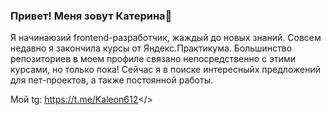 ### Привет! Меня зовут Катерина👋

Я начинаюзий frontend-разработчик, жаждый до новых знаний. Совсем недавно я закончила курсы от Яндекс.Практикума. Большинство репозиториев в моем профиле связано непосредственно с этими курсами, но только пока! Сейчас я в поиске интересныйх предложений для пет-проектов, а также постоянной работы. 

Мой tg: <link hsref="https://t.me/Kaleon612">https://t.me/Kaleon612</>


<!--
**Kale0n/Kale0n** is a ✨ _special_ ✨ repository because its `README.md` (this file) appears on your GitHub profile.

Here are some ideas to get you started:

- 🔭 I’m currently working on ...
- 🌱 I’m currently learning ...
- 👯 I’m looking to collaborate on ...
- 🤔 I’m looking for help with ...
- 💬 Ask me about ...
- 📫 How to reach me: ...
- 😄 Pronouns: ...
- ⚡ Fun fact: ...
-->
